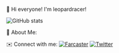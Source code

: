 👋 Hi everyone! I'm leopardracer! 


![GitHub stats](https://github-readme-stats.vercel.app/api?username=leopardracer&show_icons=true)


🌟 About Me: 

✉️ Connect with me:
[![Farcaster](https://img.shields.io/badge/-Farcaster-blue?style=flat&logo=Farcaster)](https://warpcast.com/leopardracer)
[![Twitter](https://img.shields.io/badge/-Twitter-blue?style=flat&logo=Twitter)](https://x.com/le01pardracer?s=21&t=bPOi8G8ajYBA3bYP6hS98Q)
